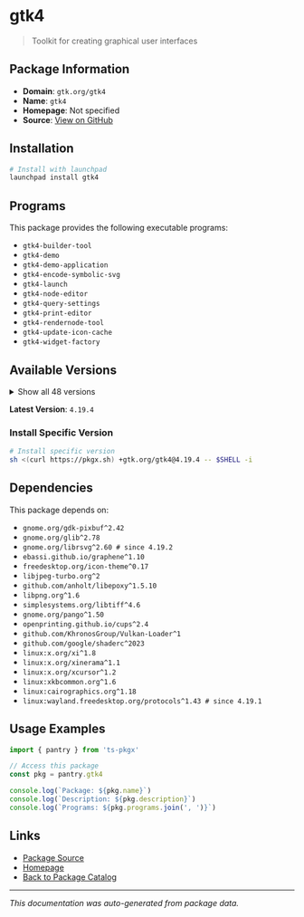 # gtk4

> Toolkit for creating graphical user interfaces

## Package Information

- **Domain**: `gtk.org/gtk4`
- **Name**: `gtk4`
- **Homepage**: Not specified
- **Source**: [View on GitHub](https://github.com/pkgxdev/pantry/tree/main/projects/gtk.org/gtk4/package.yml)

## Installation

```bash
# Install with launchpad
launchpad install gtk4
```

## Programs

This package provides the following executable programs:

- `gtk4-builder-tool`
- `gtk4-demo`
- `gtk4-demo-application`
- `gtk4-encode-symbolic-svg`
- `gtk4-launch`
- `gtk4-node-editor`
- `gtk4-query-settings`
- `gtk4-print-editor`
- `gtk4-rendernode-tool`
- `gtk4-update-icon-cache`
- `gtk4-widget-factory`

## Available Versions

<details>
<summary>Show all 48 versions</summary>

- `4.19.4`, `4.19.3`, `4.19.2`, `4.19.1`, `4.19.0`
- `4.18.6`, `4.18.5`, `4.18.4`, `4.18.3`, `4.18.2`
- `4.18.1`, `4.17.6`, `4.17.5`, `4.17.4`, `4.17.3`
- `4.17.2`, `4.17.1`, `4.17.0`, `4.16.13`, `4.16.12`
- `4.16.7`, `4.16.6`, `4.16.5`, `4.16.4`, `4.16.3`
- `4.16.2`, `4.16.1`, `4.16.0`, `4.15.6`, `4.15.5`
- `4.15.4`, `4.15.3`, `4.15.2`, `4.15.1`, `4.15.0`
- `4.14.5`, `4.14.4`, `4.14.3`, `4.14.2`, `4.14.1`
- `4.14.0`, `4.13.9`, `4.13.8`, `4.13.7`, `4.13.6`
- `4.13.5`, `4.13.4`, `4.13.3`

</details>

**Latest Version**: `4.19.4`

### Install Specific Version

```bash
# Install specific version
sh <(curl https://pkgx.sh) +gtk.org/gtk4@4.19.4 -- $SHELL -i
```

## Dependencies

This package depends on:

- `gnome.org/gdk-pixbuf^2.42`
- `gnome.org/glib^2.78`
- `gnome.org/librsvg^2.60 # since 4.19.2`
- `ebassi.github.io/graphene^1.10`
- `freedesktop.org/icon-theme^0.17`
- `libjpeg-turbo.org^2`
- `github.com/anholt/libepoxy^1.5.10`
- `libpng.org^1.6`
- `simplesystems.org/libtiff^4.6`
- `gnome.org/pango^1.50`
- `openprinting.github.io/cups^2.4`
- `github.com/KhronosGroup/Vulkan-Loader^1`
- `github.com/google/shaderc^2023`
- `linux:x.org/xi^1.8`
- `linux:x.org/xinerama^1.1`
- `linux:x.org/xcursor^1.2`
- `linux:xkbcommon.org^1.6`
- `linux:cairographics.org^1.18`
- `linux:wayland.freedesktop.org/protocols^1.43 # since 4.19.1`

## Usage Examples

```typescript
import { pantry } from 'ts-pkgx'

// Access this package
const pkg = pantry.gtk4

console.log(`Package: ${pkg.name}`)
console.log(`Description: ${pkg.description}`)
console.log(`Programs: ${pkg.programs.join(', ')}`)
```

## Links

- [Package Source](https://github.com/pkgxdev/pantry/tree/main/projects/gtk.org/gtk4/package.yml)
- [Homepage](#)
- [Back to Package Catalog](../../../package-catalog.md)

---

*This documentation was auto-generated from package data.*

